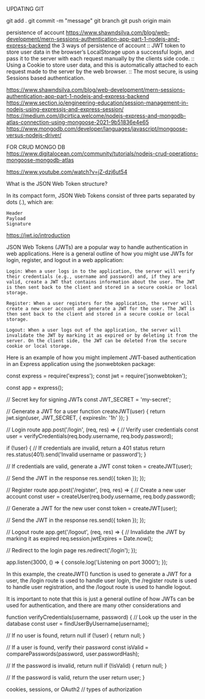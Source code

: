 UPDATING GIT

git add .
git commit -m "message"
git branch
git push origin main

persistence of account
https://www.shawndsilva.com/blog/web-development/mern-sessions-authentication-app-part-1-nodejs-and-express-backend
the 3 ways of persistence of account
:: JWT token to store user data in the browser’s LocalStorage upon a successful login, and pass it to the server with each request manually by the clients side code.
:: Using a Cookie to store user data, and this is automatically attached to each request made to the server by the web browser.
:: The most secure, is using Sessions based authentication.

https://www.shawndsilva.com/blog/web-development/mern-sessions-authentication-app-part-1-nodejs-and-express-backend
https://www.section.io/engineering-education/session-management-in-nodejs-using-expressjs-and-express-session/
https://medium.com/@cirtica.welcome/nodejs-express-and-mongodb-atlas-connection-using-mongoose-2021-9b51836e4e65
https://www.mongodb.com/developer/languages/javascript/mongoose-versus-nodejs-driver/

FOR CRUD MONGO DB
https://www.digitalocean.com/community/tutorials/nodejs-crud-operations-mongoose-mongodb-atlas

https://www.youtube.com/watch?v=jZ-dzj6ut54

What is the JSON Web Token structure?

In its compact form, JSON Web Tokens consist of three parts separated by dots (.), which are:

    Header
    Payload
    Signature

https://jwt.io/introduction

JSON Web Tokens (JWTs) are a popular way to handle authentication in web applications. Here is a general outline of how you might use JWTs for login, register, and logout in a web application:

    Login: When a user logs in to the application, the server will verify their credentials (e.g., username and password) and, if they are valid, create a JWT that contains information about the user. The JWT is then sent back to the client and stored in a secure cookie or local storage.

    Register: When a user registers for the application, the server will create a new user account and generate a JWT for the user. The JWT is then sent back to the client and stored in a secure cookie or local storage.

    Logout: When a user logs out of the application, the server will invalidate the JWT by marking it as expired or by deleting it from the server. On the client side, the JWT can be deleted from the secure cookie or local storage.

Here is an example of how you might implement JWT-based authentication in an Express application using the jsonwebtoken package:

const express = require('express');
const jwt = require('jsonwebtoken');

const app = express();

// Secret key for signing JWTs
const JWT_SECRET = 'my-secret';

// Generate a JWT for a user
function createJWT(user) {
return jwt.sign(user, JWT_SECRET, { expiresIn: '1h' });
}

// Login route
app.post('/login', (req, res) => {
// Verify user credentials
const user = verifyCredentials(req.body.username, req.body.password);

if (!user) {
// If credentials are invalid, return a 401 status
return res.status(401).send('Invalid username or password');
}

// If credentials are valid, generate a JWT
const token = createJWT(user);

// Send the JWT in the response
res.send({ token });
});

// Register route
app.post('/register', (req, res) => {
// Create a new user account
const user = createUser(req.body.username, req.body.password);

// Generate a JWT for the new user
const token = createJWT(user);

// Send the JWT in the response
res.send({ token });
});

// Logout route
app.get('/logout', (req, res) => {
// Invalidate the JWT by marking it as expired
req.session.jwtExpires = Date.now();

// Redirect to the login page
res.redirect('/login');
});

app.listen(3000, () => {
console.log('Listening on port 3000');
});

In this example, the createJWT() function is used to generate a JWT for a user, the /login route is used to handle user login, the /register route is used to handle user registration, and the /logout route is used to handle logout.

It is important to note that this is just a general outline of how JWTs can be used for authentication, and there are many other considerations and

function verifyCredentials(username, password) {
// Look up the user in the database
const user = findUserByUsername(username);

// If no user is found, return null
if (!user) {
return null;
}

// If a user is found, verify their password
const isValid = comparePasswords(password, user.passwordHash);

// If the password is invalid, return null
if (!isValid) {
return null;
}

// If the password is valid, return the user
return user;
}

cookies, sessions, or OAuth2 // types of authorization
